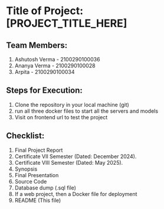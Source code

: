 # Title of Project: [PROJECT_TITLE_HERE]

## Team Members:

1. Ashutosh Verma - 2100290100036
2. Ananya Verma - 2100290100028
3. Arpita - 2100290100034

## Steps for Execution:

1. Clone the repository in your local machine (git)
2. run all three docker files to start all the servers and models
3. Visit on frontend url to test the project

## Checklist:

1. Final Project Report
2. Certificate VII Semester (Dated: December 2024).
3. Certificate VIII Semester (Dated: May 2025).
4. Synopsis
5. Final Presentation
6. Source Code
7. Database dump (.sql file)
8. If a web project, then a Docker file for deployment
9. README (This file)
